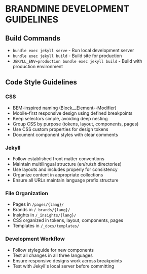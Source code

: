 # BRANDMINE DEVELOPMENT GUIDELINES

## Build Commands
- `bundle exec jekyll serve` - Run local development server
- `bundle exec jekyll build` - Build site for production
- `JEKYLL_ENV=production bundle exec jekyll build` - Build with production environment

## Code Style Guidelines

### CSS
- BEM-inspired naming (Block__Element--Modifier)
- Mobile-first responsive design using defined breakpoints
- Keep selectors simple, avoiding deep nesting
- Group CSS by purpose (tokens, layout, components, pages)
- Use CSS custom properties for design tokens
- Document component styles with clear comments

### Jekyll
- Follow established front matter conventions
- Maintain multilingual structure (en/ru/zh directories)
- Use layouts and includes properly for consistency
- Organize content in appropriate collections
- Ensure all URLs maintain language prefix structure

### File Organization
- Pages in `/pages/{lang}/`
- Brands in `/_brands/{lang}/`
- Insights in `/_insights/{lang}/`
- CSS organized in tokens, layout, components, pages
- Templates in `/_docs/templates/`

### Development Workflow
- Follow styleguide for new components
- Test all changes in all three languages
- Ensure responsive designs work across breakpoints
- Test with Jekyll's local server before committing